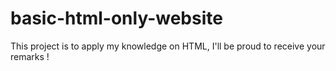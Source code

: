 # basic-html-only-website
This project is to apply my knowledge on HTML, I'll be proud to receive your remarks !
